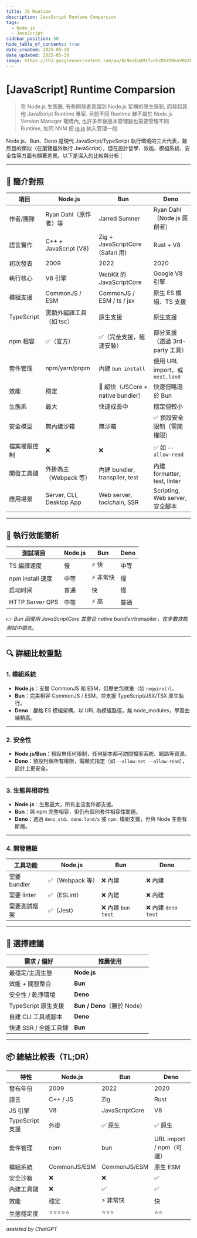 ```yaml
---
title: JS Runtime
description: JavaScript Runtime Comparsion
tags:
  - Node.js
  - JavaScript
sidebar_position: 50
hide_table_of_contents: true
date_created: 2025-05-30
date_updated: 2025-05-30
image: https://lh3.googleusercontent.com/pw/AL9nZEUA9Ifvd5Z8SXDWkeVB6AC4MPGwnXaL6kBXNPoXwOQQ2jOcZ1Jw_0p8TKK8C3ZX0e67_FOY15eDrm7aaXSQJcKtoUzC80SAQEHsaBy6qS2AqNNs5VUFNXBKm439y_1wkvmDl-PnL8ReojnIumNlEvOXBg=w800-no?authuser=0
---
```


# [JavaScript] Runtime Comparsion

> 在 Node.js 生態圈, 有些開發者意識到 Node.js 架構的原生限制, 而發起其他 JavaScript Runtime 專案.
> 目前不同 Runtime 雖不屬於 Node.js Version Manager 範疇內,
> 也許多年後版本管理器也需要管理不同 Runtime, 如同 NVM 把 [io.js](https://iojs.org/api/documentation.html) 納入管理一般.

Node.js、Bun、Deno 是現代 JavaScript/TypeScript 執行環境的三大代表，雖然目的類似（在瀏覽器外執行 JavaScript），但在設計哲學、效能、模組系統、安全性等方面有顯著差異。以下是深入的比較與分析：

---

## 🧠 簡介對照

| 項目         | **Node.js**              | **Bun**                            | **Deno**                        |
| ------------ | ------------------------ | ---------------------------------- | ------------------------------- |
| 作者/團隊    | Ryan Dahl（原作者）等    | Jarred Sumner                      | Ryan Dahl（Node.js 原創者）     |
| 語言實作     | C++ + JavaScript (V8)    | Zig + JavaScriptCore (Safari 用)   | Rust + V8                       |
| 初次發表     | 2009                     | 2022                               | 2020                            |
| 執行核心     | V8 引擎                  | WebKit 的 JavaScriptCore           | Google V8 引擎                  |
| 模組支援     | CommonJS / ESM           | CommonJS / ESM / ts / jsx          | 原生 ES 模組、TS 支援           |
| TypeScript   | 需額外編譯工具（如 tsc） | 原生支援                           | 原生支援                        |
| npm 相容     | ✅（官方）               | ✅（完全支援，極速安裝）           | 部分支援（透過 3rd-party 工具） |
| 套件管理     | npm/yarn/pnpm            | 內建 `bun install`                 | 使用 URL import，或 `nest.land` |
| 效能         | 穩定                     | 🚀 超快（JSCore + native bundler） | 快速但略遜於 Bun                |
| 生態系       | 最大                     | 快速成長中                         | 穩定但較小                      |
| 安全模型     | 無內建沙箱               | 無沙箱                             | ✅ 預設安全限制（需開權限）     |
| 檔案權限控制 | ❌                       | ❌                                 | ✅ 如 `--allow-read`            |
| 開發工具鏈   | 外掛為主（Webpack 等）   | 內建 bundler, transpiler, test     | 內建 formatter, test, linter    |
| 應用場景     | Server, CLI, Desktop App | Web server, toolchain, SSR         | Scripting, Web server, 安全腳本 |

---

## 🚀 執行效能簡析

| 測試項目         | Node.js | Bun       | Deno |
| ---------------- | ------- | --------- | ---- |
| TS 編譯速度      | 慢      | ⚡ 快     | 中等 |
| npm install 速度 | 中等    | ⚡ 非常快 | 慢   |
| 启动时间         | 普通    | 快        | 慢   |
| HTTP Server QPS  | 中等    | ⚡ 高     | 普通 |

👉 _Bun 因使用 JavaScriptCore 並整合 native bundler/transpiler，在多數效能測試中領先。_

---

## 🔍 詳細比較重點

### 1. **模組系統**

- **Node.js**：支援 CommonJS 和 ESM，但歷史包袱重（如 `require()`）。
- **Bun**：完美相容 CommonJS / ESM，並支援 TypeScript/JSX/TSX 原生執行。
- **Deno**：嚴格 ES 模組架構，以 URL 為模組路徑，無 node_modules，學習曲線稍高。

---

### 2. **安全性**

- **Node.js/Bun**：預設無任何限制，任何腳本都可訪問檔案系統、網路等資源。
- **Deno**：預設封鎖所有權限，需顯式指定（如 `--allow-net --allow-read`），設計上更安全。

---

### 3. **生態與相容性**

- **Node.js**：生態最大，所有主流套件都支援。
- **Bun**：與 npm 完整相容，但仍有個別套件相容性問題。
- **Deno**：透過 `deno_std`、`deno.land/x` 或 `npm:` 模組支援，但與 Node 生態有斷層。

---

### 4. **開發體驗**

| 工具功能     | Node.js          | Bun                | Deno                |
| ------------ | ---------------- | ------------------ | ------------------- |
| 需要 bundler | ✅（Webpack 等） | ❌ 內建            | ❌ 內建             |
| 需要 linter  | ✅（ESLint）     | ❌ 內建            | ❌ 內建             |
| 需要測試框架 | ✅（Jest）       | ❌ 內建 `bun test` | ❌ 內建 `deno test` |

---

## 🧠 選擇建議

| 需求 / 偏好           | 推薦使用                    |
| --------------------- | --------------------------- |
| 最穩定/主流生態       | **Node.js**                 |
| 效能 + 開發整合       | **Bun**                     |
| 安全性 / 乾淨環境     | **Deno**                    |
| TypeScript 原生支援   | **Bun / Deno**（勝於 Node） |
| 自建 CLI 工具或腳本   | **Deno**                    |
| 快速 SSR / 全能工具鏈 | **Bun**                     |

---

## 📦 總結比較表（TL;DR）

| 特性            | Node.js      | Bun            | Deno                     |
| --------------- | ------------ | -------------- | ------------------------ |
| 發布年份        | 2009         | 2022           | 2020                     |
| 語言            | C++ / JS     | Zig            | Rust                     |
| JS 引擎         | V8           | JavaScriptCore | V8                       |
| TypeScript 支援 | 外掛         | ✅ 原生        | ✅ 原生                  |
| 套件管理        | npm          | bun            | URL import / npm（可選） |
| 模組系統        | CommonJS/ESM | CommonJS/ESM   | 原生 ESM                 |
| 安全沙箱        | ❌           | ❌             | ✅                       |
| 內建工具鏈      | ❌           | ✅             | ✅                       |
| 效能            | 穩定         | ⚡ 非常快      | 快                       |
| 生態穩定度      | ⭐⭐⭐⭐⭐   | ⭐⭐⭐         | ⭐⭐                     |

_assisted by ChatGPT_
